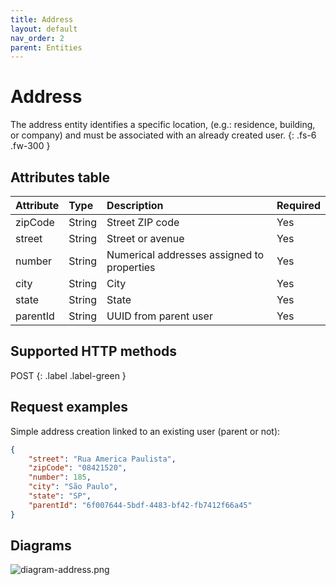 ```yaml
---
title: Address
layout: default
nav_order: 2
parent: Entities
---
```


# Address
The address entity identifies a specific location, (e.g.: residence, building, or company) and must be associated with an already created user.
{: .fs-6 .fw-300 }

## Attributes table

| Attribute       | Type   | Description                                | Required |
|:----------------|:-------|:-------------------------------------------|:---------|
| zipCode         | String | Street ZIP code                            | Yes      |
| street          | String | Street or avenue                           | Yes      |
| number          | String | Numerical addresses assigned to properties | Yes      |
| city            | String | City                                       | Yes      |
| state           | String | State                                      | Yes      |
| parentId        | String | UUID from parent user                      | Yes      |

## Supported HTTP methods

<span class="fs-5 lh-default">
POST
</span>
{: .label .label-green }

## Request examples

Simple address creation linked to an existing user (parent or not):

```json
{
    "street": "Rua America Paulista",
    "zipCode": "08421520",
    "number": 185,
    "city": "São Paulo",
    "state": "SP",
    "parentId": "6f007644-5bdf-4483-bf42-fb7412f66a45"
}
```

## Diagrams

![diagram-address.png](https://github.com/bigois/kirgh-energy/blob/main/docs/images/diagram-address.png?raw=true)

